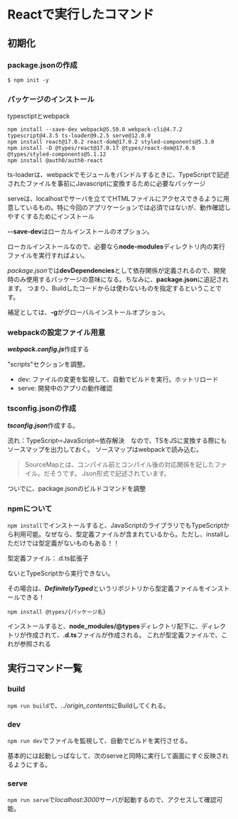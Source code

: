 # Reactで実行したコマンド
## 初期化
### package.jsonの作成
```
$ npm init -y
```

### パッケージのインストール
typesctiptとwebpack

```
npm install --save-dev webpack@5.50.0 webpack-cli@4.7.2 typescript@4.3.5 ts-loader@9.2.5 serve@12.0.0
npm install react@17.0.2 react-dom@17.0.2 styled-components@5.3.0
npm install -D @types/react@17.0.17 @types/react-dom@17.0.9 @types/styled-components@5.1.12
npm install @auth0/auth0-react
```

ts-loaderは、webpackでモジュールをバンドルするときに、TypeScriptで記述されたファイルを事前にJavascriptに変換するために必要なパッケージ

serveは、localhostでサーバを立ててHTMLファイルにアクセスできるように用意しているもの。特に今回のアプリケーションでは必須ではないが、動作確認しやすくするためにインストール

**--save-dev**はローカルインストールのオプション。

ローカルインストールなので、必要なら**node-modules**ディレクトリ内の実行ファイルを実行すればよい。

*package.json*では**devDependencies**として依存関係が定義されるので、開発時のみ使用するパッケージの意味になる。ちなみに、**package.json**に追記されます。
つまり、Buildしたコードからは使わないものを指定するということです。

補足としては、**-g**がグローバルインストールオプション。

### webpackの設定ファイル用意
***webpack.config.js***作成する

"scripts"セクションを調整。

- dev: ファイルの変更を監視して、自動でビルドを実行。ホットリロード
- serve: 開発中のアプリの動作確認

### tsconfig.jsonの作成
***tsconfig.json***作成する。

流れ：TypeScript⇨JavaScript⇨依存解決　なので、TSをJSに変換する際にもソースマップを出力しておく。
ソースマップはwebpackで読み込む。

> SourceMapとは、コンパイル前とコンパイル後の対応関係を記したファイル。だそうです。
Json形式で記述されています。

ついでに、package.jsonのビルドコマンドを調整


### npmについて
`npm install`でインストールすると、JavaScriptのライブラリでもTypeScriptから利用可能。なぜなら、型定義ファイルが含まれているから。ただし、installしただけでは型定義がないものもある！！

型定義ファイル：.d.ts拡張子

ないとTypeScriptから実行できない。

その場合は、***DefinitelyTyped***というリポジトリから型定義ファイルをインストールできる！
```
npm install @types/{パッケージ名}
```

インストールすると、**node_modules/@types**ディレクトリ配下に、ディレクトリが作成されて、**.d.ts**ファイルが作成される。
これが型定義ファイルで、これが参照される

## 実行コマンド一覧
### build
`npm run build`で、*../origin_contents*にBuildしてくれる。

### dev
`npm run dev`でファイルを監視して、自動でビルドを実行させる。

基本的には起動しっぱなして、次のserveと同時に実行して画面にすぐ反映されるようにする。

### serve
`npm run serve`で*localhost:3000*サーバが起動するので、アクセスして確認可能。


